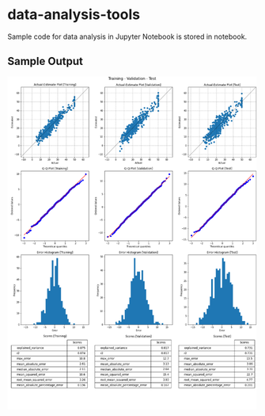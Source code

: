 # data-analysis-tools

Sample code for data analysis in Jupyter Notebook is stored in notebook.

## Sample Output

![Sample Output](./img/sample_boston.png)
